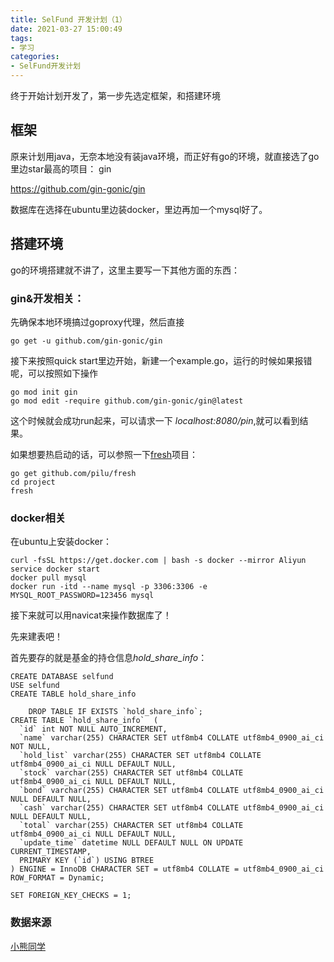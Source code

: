 ```yaml
---
title: SelFund 开发计划（1）
date: 2021-03-27 15:00:49
tags:
- 学习
categories:
- SelFund开发计划
---
```


终于开始计划开发了，第一步先选定框架，和搭建环境

## 框架

原来计划用java，无奈本地没有装java环境，而正好有go的环境，就直接选了go里边star最高的项目： gin

https://github.com/gin-gonic/gin

数据库在选择在ubuntu里边装docker，里边再加一个mysql好了。

## 搭建环境

go的环境搭建就不讲了，这里主要写一下其他方面的东西：


### gin&开发相关：

先确保本地环境搞过goproxy代理，然后直接 

    go get -u github.com/gin-gonic/gin

接下来按照quick start里边开始，新建一个example.go，运行的时候如果报错呢，可以按照如下操作

    go mod init gin
    go mod edit -require github.com/gin-gonic/gin@latest

这个时候就会成功run起来，可以请求一下 *localhost:8080/pin*,就可以看到结果。

如果想要热启动的话，可以参照一下[fresh](https://github.com/gravityblast/fresh)项目：

    go get github.com/pilu/fresh
    cd project
    fresh

### docker相关

在ubuntu上安装docker：

    curl -fsSL https://get.docker.com | bash -s docker --mirror Aliyun
    service docker start
    docker pull mysql
    docker run -itd --name mysql -p 3306:3306 -e MYSQL_ROOT_PASSWORD=123456 mysql

接下来就可以用navicat来操作数据库了！

先来建表吧！

首先要存的就是基金的持仓信息*hold_share_info*：

    CREATE DATABASE selfund
    USE selfund
    CREATE TABLE hold_share_info

        DROP TABLE IF EXISTS `hold_share_info`;
    CREATE TABLE `hold_share_info`  (
      `id` int NOT NULL AUTO_INCREMENT,
      `name` varchar(255) CHARACTER SET utf8mb4 COLLATE utf8mb4_0900_ai_ci NOT NULL,
      `hold_list` varchar(255) CHARACTER SET utf8mb4 COLLATE utf8mb4_0900_ai_ci NULL DEFAULT NULL,
      `stock` varchar(255) CHARACTER SET utf8mb4 COLLATE utf8mb4_0900_ai_ci NULL DEFAULT NULL,
      `bond` varchar(255) CHARACTER SET utf8mb4 COLLATE utf8mb4_0900_ai_ci NULL DEFAULT NULL,
      `cash` varchar(255) CHARACTER SET utf8mb4 COLLATE utf8mb4_0900_ai_ci NULL DEFAULT NULL,
      `total` varchar(255) CHARACTER SET utf8mb4 COLLATE utf8mb4_0900_ai_ci NULL DEFAULT NULL,
      `update_time` datetime NULL DEFAULT NULL ON UPDATE CURRENT_TIMESTAMP,
      PRIMARY KEY (`id`) USING BTREE
    ) ENGINE = InnoDB CHARACTER SET = utf8mb4 COLLATE = utf8mb4_0900_ai_ci ROW_FORMAT = Dynamic;
    
    SET FOREIGN_KEY_CHECKS = 1;




### 数据来源

[小熊同学](https://www.doctorxiong.club/)


